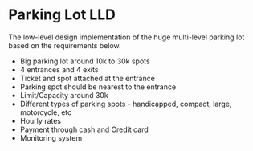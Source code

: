 # Parking Lot LLD
The low-level design implementation of the huge multi-level parking lot based on the requirements below.
- Big parking lot around 10k to 30k spots
- 4 entrances and 4 exits
- Ticket and spot attached at the entrance
- Parking spot should be nearest to the entrance
- Limit/Capacity around 30k
- Different types of parking spots - handicapped, compact, large, motorcycle, etc
- Hourly rates
- Payment through cash and Credit card
- Monitoring system
